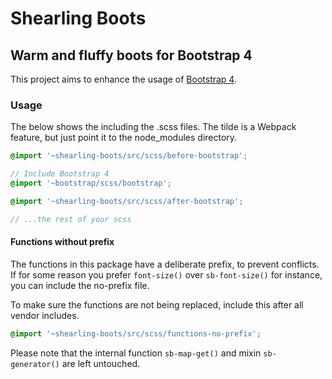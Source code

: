 # Shearling Boots

## Warm and fluffy boots for Bootstrap 4

This project aims to enhance the usage of [Bootstrap 4](https://github.com/twbs/bootstrap).

### Usage

The below shows the including the .scss files. The tilde is a Webpack feature, but just point it to the node_modules directory.

```scss
@import '~shearling-boots/src/scss/before-bootstrap';

// Include Bootstrap 4
@import '~bootstrap/scss/bootstrap';

@import '~shearling-boots/src/scss/after-bootstrap';

// ...the rest of your scss
```

#### Functions without prefix

The functions in this package have a deliberate prefix, to prevent conflicts. If for some reason you prefer `font-size()` over `sb-font-size()` for instance, you can include the no-prefix file.

To make sure the functions are not being replaced, include this after all vendor includes.

```scss
@import '~shearling-boots/src/scss/functions-no-prefix';
```

Please note that the internal function `sb-map-get()` and mixin `sb-generator()` are left untouched.
